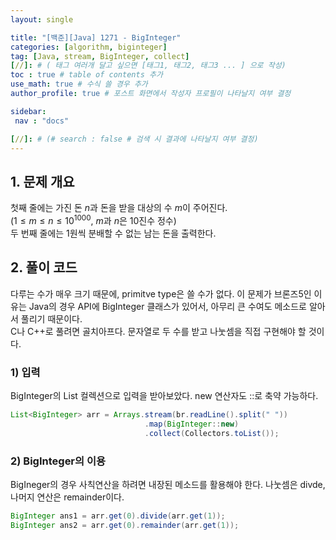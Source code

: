 ```yaml
---
layout: single

title: "[백준][Java] 1271 - BigInteger"
categories: [algorithm, biginteger]
tag: [Java, stream, BigInteger, collect]
[//]: # ( 태그 여러개 달고 싶으면 [태그1, 태그2, 태그3 ... ] 으로 작성)
toc : true # table of contents 추가
use_math: true # 수식 쓸 경우 추가
author_profile: true # 포스트 화면에서 작성자 프로필이 나타날지 여부 결정

sidebar:
 nav : "docs"

[//]: # (# search : false # 검색 시 결과에 나타날지 여부 결정)
---
```


## 1. 문제 개요

첫째 줄에는 가진 돈 $n$과 돈을 받을 대상의 수 $m$이 주어진다.   
($1 \leq m \leq n \leq 10^{1000}$, $m$과 $n$은 $10$진수 정수)  
두 번째 줄에는 1원씩 분배할 수 없는 남는 돈을 출력한다.

## 2. 풀이 코드

 다루는 수가 매우 크기 때문에, primitve type은 쓸 수가 없다. 이 문제가 브론즈5인 이유는 Java의 경우 API에 BigInteger 클래스가 있어서, 아무리 큰 수여도 메소드로 알아서 풀리기 때문이다.<br/> 
 C나 C++로 풀려면 골치아프다. 문자열로 두 수를 받고 나눗셈을 직접 구현해야 할 것이다.
   
### 1) 입력
 BigInteger의 List 컬렉션으로 입력을 받아보았다. new 연산자도 ::로 축약 가능하다.<br/>


``` java
List<BigInteger> arr = Arrays.stream(br.readLine().split(" "))
                              .map(BigInteger::new)
                              .collect(Collectors.toList());
```
 
### 2) BigInteger의 이용
 BigIneger의 경우 사칙연산을 하려면 내장된 메소드를 활용해야 한다. 나눗셈은 divde, 나머지 연산은 remainder이다.<br/>

``` java
BigInteger ans1 = arr.get(0).divide(arr.get(1));
BigInteger ans2 = arr.get(0).remainder(arr.get(1));
```